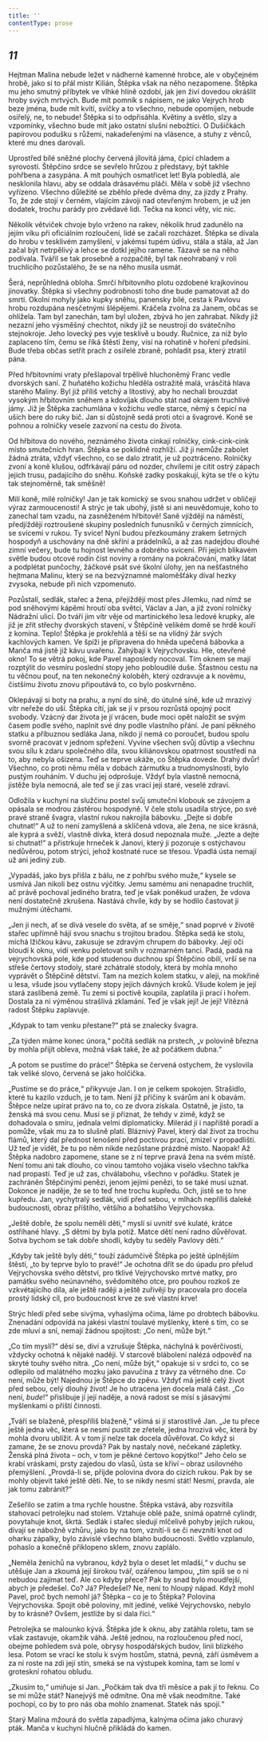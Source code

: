 ```yaml
---
title: ''
contentType: prose
---
```


<section>

## _11_

Hejtman Malina nebude ležet v nádherné kamenné hrobce, ale v obyčejném hrobě, jako si to přál mistr Kilián, Štěpka však na něho nezapomene. Štěpka mu jeho smutný příbytek ve vlhké hlíně ozdobí, jak jen živí dovedou okrášlit hroby svých mrtvých. Bude mít pomník s nápisem, ne jako Vejrych hrob beze jména, bude mít kvítí, svíčky a to všechno, nebude opomíjen, nebude osiřelý, ne, to nebude! Štěpka si to odpřisáhla. Květiny a světlo, slzy a vzpomínky, všechno bude mít jako ostatní slušní nebožtíci. O Dušičkách papírovou podušku s růžemi, nakadeřenými na vlásence, a stuhy z věnců, které mu dnes darovali.

Uprostřed bílé sněžné plochy červená jílovitá jáma, čpící chladem a syrovostí. Štěpčino srdce se sevřelo hrůzou z představy, být takhle pohřbena a zasypána. A mít pouhých osmatřicet let! Byla pobledlá, ale nesklonila hlavu, aby se oddala drásavému pláči. Měla v sobě již všechno vyřízeno. Všechno důležité se zběhlo přede dvěma dny, za jízdy z Prahy. To, že zde stojí v černém, vlajícím závoji nad otevřeným hrobem, je už jen dodatek, trochu parády pro zvědavé lidi. Tečka na konci věty, víc nic.

Několik větviček chvoje bylo vrženo na rakev, několik hrud zadunělo na jejím víku při oficiálním rozloučení, lidé se začali rozcházet. Štěpka se dívala do hrobu v tesklivém zamyšlení, v jakémsi tupém údivu, stála a stála, až Jan začal být netrpělivý a lehce se dotkl jejího ramene. Tázavě se na něho podívala. Tvářil se tak prosebně a rozpačitě, byl tak neohrabaný v roli truchlícího pozůstalého, že se na něho musila usmát.

Šerá, neprůhledná obloha. Smrčí hřbitovního plotu ozdobené krajkovinou jinovatky. Štěpka si všechny podrobnosti toho dne bude pamatovat až do smrti. Okolní mohyly jako kupky sněhu, panensky bílé, cesta k Pavlovu hrobu rozdupána nesčetnými šlépějemi. Kráčela zvolna za Janem, občas se ohlížela. Tam byl zanechán, tam byl uložen, zbývá ho jen zahrabat. Nikdy již nezazní jeho výsměšný chechtot, nikdy již se neustrojí do svátečního stejnokroje. Jeho lovecký pes vyje tesklivě u boudy. Ručnice, za niž bylo zaplaceno tím, čemu se říká štěstí ženy, visí na rohatině v hoření předsíni. Bude třeba občas setřít prach z osiřelé zbraně, pohladit psa, který ztratil pána.

Před hřbitovními vraty přešlapoval trpělivě hluchoněmý Franc vedle dvorských saní. Z huňatého kožichu hleděla ostražitě malá, vrásčitá hlava starého Maliny. Byl již příliš vetchý a lítostivý, aby ho nechali brouzdat vysokým hřbitovním sněhem a kdovíjak dlouho stát nad okrajem truchlivé jámy. Již je Štěpka zachumlána v kožichu vedle starce, němý s čepicí na uších bere do ruky bič. Jan si důstojně sedá proti otci a švagrové. Koně se pohnou a rolničky vesele zazvoní na cestu do života.

Od hřbitova do nového, neznámého života cinkají rolničky, cink-cink-cink místo smutečních hran. Štěpka se poklidně rozhlíží. Již ji nemůže zabolet žádná ztráta, vždyť všechno, co se dalo ztratit, je už poztráceno. Rolničky zvoní a koně klušou, odfrkávají páru od nozder, chvílemi je cítit ostrý zápach jejich trusu, padajícího do sněhu. Koňské zadky poskakují, kýta se tře o kýtu tak stejnoměrně, tak směšně!

Milí koně, milé rolničky! Jan je tak komický se svou snahou udržet v obličeji výraz zarmoucenosti! A strýc je tak ubohý, jistě si ani neuvědomuje, koho to zanechal tam vzadu, na zasněženém hřbitově! Saně vjíždějí na náměstí, předjíždějí roztroušené skupiny posledních funusníků v černých zimnících, se svícemi v rukou. Ty svíce! Nyní budou přezkoumány zrakem šetrných hospodyň a uschovány na dně skříní a prádelníků, a až zas nadejdou dlouhé zimní večery, bude tu hojnost levného a dobrého svícení. Při jejich blikavém světle budou otcové rodin číst noviny a romány na pokračování, matky látat a podplétat punčochy, žáčkové psát své školní úlohy, jen na nešťastného hejtmana Malinu, který se na bezvýznamné maloměšťáky díval hezky zvysoka, nebude při nich vzpomenuto.

Pozůstalí, sedlák, stařec a žena, přejíždějí most přes Jilemku, nad nímž se pod sněhovými kápěmi hroutí oba světci, Václav a Jan, a již zvoní rolničky Nádražní ulicí. Do tváří jim vítr věje od martinického lesa ledové krupky, ale již je zřít střechy dvorských stavení, v Štěpčině velikém domě se hrdě kouří z komína. Teplo! Štěpka je prokřehlá a těší se na vlídný žár svých kachlových kamen. Ve špíži je připravena do hněda upečená bábovka a Manča má jistě již kávu uvařenu. Zahýbají k Vejrychovsku. Hle, otevřené okno! To se větrá pokoj, kde Pavel naposledy nocoval. Tím oknem se mají rozptýlit do vesmíru poslední stopy jeho pobloudilé duše. Šťastnou cestu na tu věčnou pouť, na ten nekonečný koloběh, který ozdravuje a k novému, čistšímu životu znovu připoutává to, co bylo poskvrněno.

Oklepávají si boty na prahu, a nyní do síně, do útulné síně, kde už mrazivý vítr neřeže do uší. Štěpka cítí, jak se jí v prsou rozrůstá opojný pocit svobody. Vzácný dar života je jí vrácen, bude moci opět naložit se svým časem podle svého, naplnit své dny podle vlastního přání. Je paní pěkného statku a příbuznou sedláka Jana, nikdo jí nemá co poroučet, budou spolu svorně pracovat v jednom spřežení. Vyvine všechen svůj důvtip a všechnu svou sílu k zdaru společného díla, svou kiliánovskou opatrnost soustředí na to, aby nebyla ošizena. Teď se teprve ukáže, co Štěpka dovede. Drahý dvůr! Všechno, co proti němu měla v dobách zármutku a trudnomyslnosti, bylo pustým rouháním. V duchu jej odprošuje. Vždyť byla vlastně nemocná, jistěže byla nemocná, ale teď se jí zas vrací její staré, veselé zdraví.

Odložila v kuchyni na služčinu postel svůj smuteční klobouk se závojem a opásala se modrou zástěrou hospodyně. V čele stolu usadila strýce, po své pravé straně švagra, vlastní rukou nakrojila bábovku. „Dejte si dobře chutnat!“ A už to není zamyšlená a sklíčená vdova, ale žena, ne sice krásná, ale kyprá a svěží, vlastně dívka, která dosud nepoznala muže. „Jezte a dejte si chutnat!“ a přistrkuje hrneček k Janovi, který ji pozoruje s ostýchavou nedůvěrou, potom strýci, jehož kostnaté ruce se třesou. Vpadlá ústa nemají už ani jediný zub.

„Vypadáš, jako bys přišla z bálu, ne z pohřbu svého muže,“ kysele se usmívá Jan nikoli bez ostnu výčitky. Jemu samému ani nenapadne truchlit, ač právě pochoval jediného bratra, teď je však poněkud uražen, že vdova není dostatečně zkrušena. Nastává chvíle, kdy by se hodilo častovat ji mužnými útěchami.

„Jen ji nech, ať se dívá vesele do světa, ať se směje,“ snad poprvé v životě stařec upřímně hájí svou snachu s trojitou bradou. Štěpka sedá ke stolu, míchá lžičkou kávu, zakusuje se zdravým chrupem do bábovky. Její oči bloudí k oknu, vidí venku poletovat sníh v rozmarném tanci. Padá, padá na vejrychovská pole, kde pod studenou duchnou spí Štěpčino obilí, vrší se na střeše čertovy stodoly, staré zchátralé stodoly, která by mohla mnoho vyprávět o Štěpčině dětství. Tam na mezích kolem statku, v aleji, na mokřině u lesa, všude jsou vytlačeny stopy jejích dávných kroků. Všude kolem je její stará zaslíbená země. Tu zemi si poctivě koupila, zaplatila ji prací i hořem. Dostala za ni výměnou strašlivá zklamání. Teď je však její! Je její! Vítězná radost Štěpku zaplavuje.

„Kdypak to tam venku přestane?“ ptá se znalecky švagra.

„Za týden máme konec února,“ počítá sedlák na prstech, „v polovině března by mohla přijít obleva, možná však také, že až počátkem dubna.“

„A potom se pustíme do práce!“ Štěpka se červená ostychem, že vyslovila tak veliké slovo, červená se jako holčička.

„Pustíme se do práce,“ přikyvuje Jan. I on je celkem spokojen. Strašidlo, které tu kazilo vzduch, je to tam. Není již příčiny k svárům ani k obavám. Štěpce nelze upírat právo na to, co ze dvora získala. Ostatně, je jisto, ta ženská má svou cenu. Musí se jí přiznat, že tehdy v zimě, když se dohadovala o smíru, jednala velmi diplomaticky. Milerád jí i napříště poradí a pomůže, však mu za to slušně platí. Bláznivý Pavel, který dal život za trochu flámů, který dal přednost lenošení před poctivou prací, zmizel v propadlišti. Už teď je vidět, že tu po něm nikde nezůstane prázdné místo. Naopak! Až Štěpka nadobro zapomene, stane se z ní teprve pravá žena na svém místě. Není tomu ani tak dlouho, co vinou tamtoho vojáka viselo všechno takřka nad propastí. Teď je už zas, chválabohu, všechno v pořádku. Statek je zachráněn Štěpčinými penězi, jenom jejími penězi, to se také musí uznat. Dokonce je naděje, že se to teď hne trochu kupředu. Och, jistě se to hne kupředu. Jan, vychytralý sedlák, vidí před sebou, v mlhách nepříliš daleké budoucnosti, obraz příštího, většího a bohatšího Vejrychovska.

„Ještě dobře, že spolu neměli děti,“ myslí si uvnitř své kulaté, krátce ostříhané hlavy. „S dětmi by byla potíž. Matce dětí není radno důvěřovat. Sotva bychom se tak dobře shodli, kdyby tu seděly Pavlovy děti.“

„Kdyby tak ještě byly děti,“ touží zádumčivě Štěpka po ještě úplnějším štěstí, „to by teprve bylo to pravé!“ Je ochotna dřít se do úpadu pro přelud Vejrychovska svého dětství, pro tklivé Vejrychovsko mrtvé matky, pro památku svého neúnavného, svědomitého otce, pro pouhou rozkoš ze vzkvétajícího díla, ale ještě raději a ještě zuřivěji by pracovala pro docela prostý lidský cíl, pro budoucnost krve ze své vlastní krve!

Strýc hledí před sebe sivýma, vyhaslýma očima, láme po drobtech bábovku. Znenadání odpovídá na jakési vlastní toulavé myšlenky, které s tím, co se zde mluví a sní, nemají žádnou spojitost: „Co není, může být.“

„Co tím myslí?“ děsí se, diví a vzrušuje Štěpka, náchylná k pověrčivosti, vždycky ochotná k nějaké naději. V starcově blábolení nalézá odpověď na skryté touhy svého nitra. „Co není, může být,“ opakuje si v srdci to, co se odlepilo od malátného mozku jako pavučina z trávy za větrného dne. Co není, může být! Najednou je Štěpce do zpěvu. Vždyť má ještě celý život před sebou, celý dlouhý život! Je ho utracena jen docela malá část. „Co není, _bude_!“ přislibuje jí její naděje, a nová radost se mísí s jásavými myšlenkami o příští činnosti.

„Tváří se blaženě, přespříliš blaženě,“ všímá si jí starostlivě Jan. „Je tu přece ještě jedna věc, která se nesmí pustit ze zřetele, jedna hrozivá věc, která by mohla dvoru ublížit. A v tom jí nelze tak docela důvěřovat. Co když si zamane, že se znovu provdá? Pak by nastaly nové, nečekané zápletky. Ženská plná života – och, v tom je pěkné čertovo kopýtko!“ Jeho čelo se krabí vráskami, prsty zajedou do vlasů, ústa se křiví – obraz usilovného přemýšlení. „Provdá-li se, přijde polovina dvora do cizích rukou. Pak by se mohly objevit také ještě děti. Ne, to se nikdy nesmí stát! Nesmí, pravda, ale jak tomu zabránit?“

Zešeřilo se zatím a tma rychle houstne. Štěpka vstává, aby rozsvítila stahovací petrolejku nad stolem. Vztahuje oblé paže, snímá opatrně cylindr, povytahuje knot, škrtá. Sedlák i stařec sledují mlčelivě pohyby jejích rukou, dívají se nábožně vzhůru, jako by na tom, vznítí-li se či nevznítí knot od oharku zápalky, bylo závislé všechno blaho budoucnosti. Světlo vzplanulo, pohaslo a konečně přiklopeno sklem, znovu zaplálo.

„Neměla ženichů na vybranou, když byla o deset let mladší,“ v duchu se utěšuje Jan a zkoumá její širokou tvář, ozářenou lampou, „tím spíš se o ni nebudou zajímat teď. Ale co kdyby přece? Pak by snad bylo moudřejší, abych je předešel. Co? Já? Předešel? Ne, není to hloupý nápad. Když mohl Pavel, proč bych nemohl já? Štěpka – co je to Štěpka? Polovina Vejrychovska. Spojit obě poloviny, mít jediné, veliké Vejrychovsko, nebylo by to krásné? Ovšem, jestliže by si dala říci.“

Petrolejka se malounko kývá. Štěpka jde k oknu, aby zatáhla roletu, tam se však zastavuje, okamžik váhá. Ještě jednou, na rozloučenou před nocí, obejme pohledem svá pole, obrysy hospodářských budov, linii blízkého lesa. Potom se vrací ke stolu k svým hostům, statná, pevná, září úsměvem a za ní roste na zdi její stín, smeká se na výstupek komína, tam se lomí v groteskní rohatou obludu.

„Zkusím to,“ umiňuje si Jan. „Počkám tak dva tři měsíce a pak jí to řeknu. Co se mi může stát? Nanejvýš mě odmítne. Ona mě však neodmítne. Také pochopí, co by to pro nás oba mohlo znamenat. Statek nás spojí.“

Starý Malina mžourá do světla zapadlýma, kalnýma očima jako churavý pták. Manča v kuchyni hlučně přikládá do kamen.

</section>
